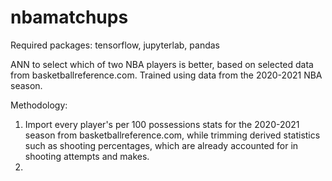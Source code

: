 # nbamatchups
 
Required packages: tensorflow, jupyterlab, pandas

ANN to select which of two NBA players is better, based on selected data from basketballreference.com.
Trained using data from the 2020-2021 NBA season.

Methodology:
1. Import every player's per 100 possessions stats for the 2020-2021 season from basketballreference.com, while trimming derived statistics such as shooting percentages, which are already accounted for in shooting attempts and makes.
2. 
